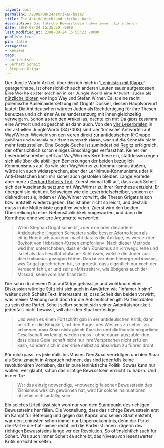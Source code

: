 ```yaml
---
layout: post
permalink: /2008/08/24/strikes-back/
title: The Antideutschland strikes back
description: Das falsche Bewusstsein haben immer die anderen
date: 2008-08-24 15:35:50 -0000
last_modified_at: 2008-08-24 15:55:23 -0000
publish: true
pin: false
categories:
- Reviews
tags:
- antideutsch
- Gerhard Scheit
- Stephan Grigat
---
```

Der Jungle World Artikel, über den ich mich in '[Leninisten mit Klappe](https://minimeta.de/2008/08/leninisten-mit-klappe/ "minimeta material: Leninisten mit Klappe")' geärgert habe, ist offensichtlich auch anderen Leuten sauer aufgestossen. Eine Woche später erschien in der Jungle World eine Antwort: [Juden als nützliche Idioten](http://jungle-world.com/artikel/2008/33/22445.html "Jungle World: Juden als nützliche Idioten") von Ingo Way und Stefan Wirner. Es ist eine recht polemische Auseinandersetzung mit Grigats Dossier, dessen Hauptvorwurf lautet: Die Antideutschen würden Juden als Rechtfertigung für ihre Thesen benutzen und sich einer Auseinandersetzung mit ihnen gleichzeitig verweigern. Schon als ich den Artikel las, dachte ich mir: Da gibts bestimmt eine Antwort und so geschah es dann auch. Von den [vier Leserbriefen](http://jungle-world.com/artikel/2008/34/22461.html "Jungle World: Leserbriefe") in der aktuellen Jungle World (34/2008) sind vier 'kritische' Antworten auf Way/Wirner. Wieviele von den vieren direkt zur antideutschen K-Gruppe gehören und wieviele nur damit sympathisieren, war auf die Schnelle nicht mehr festzustellen. Eine Google-Suche ist zumindest bei [Regitz](http://www.google.de/search?hl=de&client=firefox-a&rls=com.ubuntu%3Ade%3Aunofficial&hs=j1w&q=Hartmut+Regitz+antideutsch&btnG=Suche&meta= "Google: Regitz antideutsch") erfolgreich, der offensichtlich schon einiges Einschlägiges verfasst hat. Keiner der Leserbriefschreiber geht auf Way/Wirners Kernthese ein, stattdessen regen sich alle über die abfälligen Bemerkungen der beiden bezüglich Kommunismus auf. So wie sich Way/Wirner zu Kommunismus äußern, würde ich auch widersprechen, aber der Leninimus-Kommunismus der K-Anti-Deutschen kann mir sicher auch gestohlen bleiben. Lange Vorrede, aber nun zu [Gerhard Scheits Text](http://jungle-world.com/artikel/2008/34/22487.html "Jungle World: Eliminierung der Widersprüche"). Zuerst einmal fällt auf, dass auch Scheit sich der Auseinandersetzung mit Way/Wirner zu ihrer Kernthese entzieht. Er übergeht sie nicht mit Schweigen wie die Leserbriefschreiber, sondern er diskreditiert sie, indem er Way/Wirner vorwirft, die Thesen Grigats falsch bzw. entstellt wiederzugeben. Das ist aber nicht so leicht, und deshalb muss in die Mottenkiste gegriffen werden. Zuerst wird den beiden Übertreibung in einer Nebensächlichkeit vorgeworfen, und dann die Kernthese ohne weitere Argumente verworfen:

> Wenn Stephan Grigat schreibt, »der eine oder die andere Antideutsche jüngeren Semesters sollte besser Adorno lesen als eifrig He­bräisch pauken«, macht daraus die Anklage, es werde »der Boykott von Hebräisch-Kursen empfohlen«. Nach dieser Methode wird ihm unterscho­ben, dass er den Zionismus als »Irrweg« sehe und Israel als das Resultat »falscher Schlüsse«, wel­che die Juden aus dem Holocaust gezogen hätten. Das ist vor dem Hintergrund dessen, was Gri­gat geschrieben hat, so grotesk, dass eigentlich nur noch der Verdacht fehlt, er und seine »Mitstreiter«, wie übrigens auch der Mossad, seien vom Iran finanziert.

Der schon in diesem Zitat auffällige gehässige und wohl kaum einer Diskussion würdige Stil zieht sich auch in Anwürfen wie "infamer Irrsinn" weiter durch Scheits Text. Interessant ist, dass Scheit den beiden vorwirft, was meiner Meinung nach doch für die Antideutschen gilt: Parteisoldaten zu sein ohne Partei. Scheit selber scheint sich seiner Autoritätshörigkeit jedenfalls nicht bewusst, will aber den Staat verteidigen:

> Und wenn es einen Fortschritt gab in der anti­deutschen Kritik, dann betrifft er die Fähigkeit, mit den Augen des Westens zu sehen: zu erkennen, dass Staat nicht gleich Staat ist und die liberale bürgerliche Gesellschaft verteidigt werden muss – ohne darum auszublenden, dass diese Gesellschaft nicht nur ihre Versprechen nicht erfüllen kann, sondern sich in der Krise selbst ad absurdum zu führen droht.

Für mich passt es jedenfalls ins Muster. Den Staat verteidigen und den Staat als Schutzmacht in Anspruch nehmen, das sind jedenfalls keine revolutionären Vorhaben, das ist pure leninistische Politik. Sowas kann nur wollen, wer glaubt, schon das richtige Bewusstsein erreicht zu haben. Und in der Tat:

> Wer das einzig notwendige, »notwendig falsche« Bewusstsein des Zionismus wirklich gewonnen hat, wird für solche Insinuationen ohnehin nicht anfällig sein.

Ein solches Urteil lässt sich wohl nur von dem Standpunkt des richtigen Bewusstseins her fällen. Die Vorstellung, dass das richtige Bewusstsein erst im Kampf für Befreiung und gegen das Kapital und seinen Staat entsteht, war den Leninisten schon immer nur Lippenbekenntnis, denn die-Partei-die-Partei-die-hat-immer-recht und die Partei ist ihnen Trägerin des richtigen Bewusstseins lange vor der Revolution. So offensichtlich auch für Scheit. Was auch immer Scheit da schreibt, das Niveau von lesenswerter Kritik erreicht er selten.
